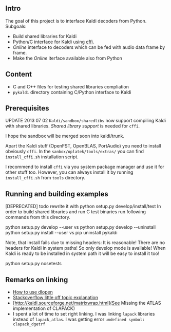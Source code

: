 Intro
-----
The goal of this project is to interface Kaldi decoders from Python. 
Subgoals:
 * Build shared libraries for Kaldi
 * Python/C interface for Kaldi using [cffi](http://cffi.readthedocs.org/en/release-0.6/).
 * _Online_ interface to decoders which can be fed with audio data frame by frame. 
 * Make the _Online_ iterface available also from Python

Content
-------
 * C and C++ files for testing shared libraries compliation
 * `pykaldi` directory containing C/Python interface to Kaldi

Prerequisites
--------------
UPDATE 2013 07 02
`Kaldi/sandbox/sharedlibs` now support compiling Kaldi with shared libraries.
 *Shared library support* is needed for `cffi`. 
 
I hope the sandbox will be merged soon into kaldi/trunk.

Apart the Kaldi stuff (OpenFST, OpenBLAS, PortAudio) you need to install obviously `cffi`.
In the `sanbox/oplatek/tools/extras/` you can find `install_cffi.sh` installation script.

I recommend to install `cffi` via you system package manager and use it for other stuff too.
However, you can always install it by running `install_cffi.sh` from `tools` directory.


Running and building examples
-----------------------------

[DEPRECATED] todo rewrite it with python setup.py develop/install/test
In order to build shared libraries and run C test binaries run following commands from this directory.

python setup.py develop --user vs  python setup.py develop --uninstall
python setup.py install --user vs  pip uninstall pykaldi

Note, that install fails due to missing headers: It is reasonable!
There are no headers for Kaldi in system paths! So only develop mode is available!
When Kaldi is ready to be installed in system path it will be easy to install it too!

python setup.py nosetests


Remarks on linking
-------
 * [How to use dlopen](http://www.isotton.com/devel/docs/C++-dlopen-mini-HOWTO/C++-dlopen-mini-HOWTO.html)
 * [Stackoverflow little off topic explanation](http://stackoverflow.com/questions/12762910/c-undefined-symbols-when-loading-shared-library-with-dlopen)
 * [http://kaldi.sourceforge.net/matrixwrap.html](See Missing the ATLAS implementation of  CLAPACK)
 * I spent a lot of time to set right linking. 
    I was linking `lapack` libraries instead of `lapack_atlas`.
    I was getting error `undefined symbol: clapack_dgetrf`
